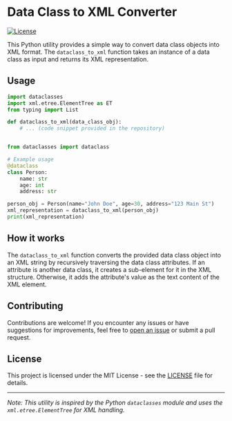 # Data Class to XML Converter

[![License](https://img.shields.io/badge/License-MIT-blue.svg)](https://opensource.org/licenses/MIT)

This Python utility provides a simple way to convert data class objects into XML format. The `dataclass_to_xml` function takes an instance of a data class as input and returns its XML representation.

## Usage

```python
import dataclasses
import xml.etree.ElementTree as ET
from typing import List

def dataclass_to_xml(data_class_obj):
    # ... (code snippet provided in the repository)


from dataclasses import dataclass

# Example usage
@dataclass
class Person:
    name: str
    age: int
    address: str

person_obj = Person(name="John Doe", age=30, address="123 Main St")
xml_representation = dataclass_to_xml(person_obj)
print(xml_representation)
```

## How it works

The `dataclass_to_xml` function converts the provided data class object into an XML string by recursively traversing the data class attributes. If an attribute is another data class, it creates a sub-element for it in the XML structure. Otherwise, it adds the attribute's value as the text content of the XML element.

## Contributing

Contributions are welcome! If you encounter any issues or have suggestions for improvements, feel free to [open an issue](https://github.com/yourusername/dataclass-xml-converter/issues) or submit a pull request.

## License

This project is licensed under the MIT License - see the [LICENSE](LICENSE) file for details.

---
*Note: This utility is inspired by the Python `dataclasses` module and uses the `xml.etree.ElementTree` for XML handling.*
